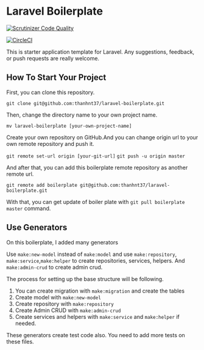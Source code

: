 # Laravel Boilerplate

[![Scrutinizer Code Quality](https://scrutinizer-ci.com/g/thanhnt37/laravel-boilerplate/badges/quality-score.png?b=master)](https://scrutinizer-ci.com/g/thanhnt37/laravel-boilerplate/?branch=master)

[![CircleCI](https://circleci.com/gh/thanhnt37/laravel-boilerplate.svg?style=svg)](https://circleci.com/gh/thanhnt37/laravel-boilerplate)

This is starter application template for Laravel.
Any suggestions, feedback, or push requests are really welcome.

## How To Start Your Project

First, you can clone this repository.

`git clone git@github.com:thanhnt37/laravel-boilerplate.git`

Then, change the directory name to your own project name.

`mv laravel-boilerplate [your-own-project-name]`

Create your own repository on GitHub.And you can change origin url to your own remote repository and push it.

`git remote set-url origin [your-git-url]`
`git push -u origin master`

And after that, you can add this boilerplate remote repository as another remote url.

`git remote add boilerplate git@github.com:thanhnt37/laravel-boilerplate.git`

With that, you can get update of boiler plate with `git pull boilerplate master` command.

## Use Generators

On this boilerplate, I added many generators

Use `make:new-model` instead of `make:model` and use `make:repository`, `make:service`,`make:helper` to create repositories, services, helpers.
And `make:admin-crud` to create admin crud.

The process for setting up the base structure will be following.

1. You can create migration with `make:migration` and create the tables
2. Create model with `make:new-model`
3. Create repository with `make:repository`
4. Create Admin CRUD with `make:admin-crud`
5. Create services and helpers with `make:service` and `make:helper` if needed.

These generators create test code also. You need to add more tests on these files.
